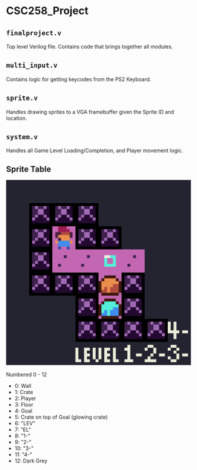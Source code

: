 # CSC258_Project

## `finalproject.v`
Top level Verilog file. Contains code that brings together all modules.

## `multi_input.v`
Contains logic for getting keycodes from the PS2 Keyboard.

## `sprite.v`
Handles drawing sprites to a VGA framebuffer given the Sprite ID and location.

## `system.v`
Handles all Game Level Loading/Completion, and Player movement logic. 

## Sprite Table

![alt text](https://github.com/yoonsikp/CSC258_Project/raw/master/sprites2.png "Logo Title Text 1")

Numbered 0 - 12

* 0: Wall
* 1: Crate
* 2: Player
* 3: Floor
* 4: Goal
* 5: Crate on top of Goal (glowing crate)
* 6: "LEV"
* 7: "EL"
* 8: "1-"
* 9: "2-"
* 10: "3-"
* 11: "4-"
* 12: Dark Grey
